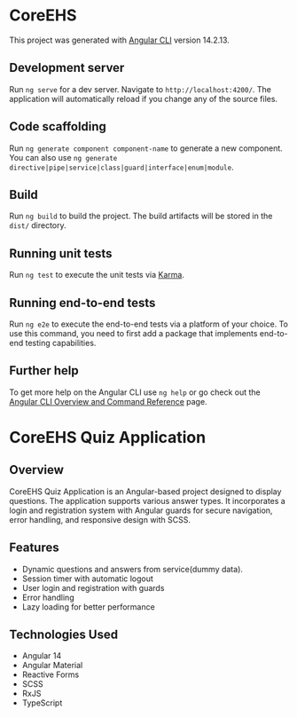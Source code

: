 # CoreEHS

This project was generated with [Angular CLI](https://github.com/angular/angular-cli) version 14.2.13.

## Development server

Run `ng serve` for a dev server. Navigate to `http://localhost:4200/`. The application will automatically reload if you change any of the source files.

## Code scaffolding

Run `ng generate component component-name` to generate a new component. You can also use `ng generate directive|pipe|service|class|guard|interface|enum|module`.

## Build

Run `ng build` to build the project. The build artifacts will be stored in the `dist/` directory.

## Running unit tests

Run `ng test` to execute the unit tests via [Karma](https://karma-runner.github.io).

## Running end-to-end tests

Run `ng e2e` to execute the end-to-end tests via a platform of your choice. To use this command, you need to first add a package that implements end-to-end testing capabilities.

## Further help

To get more help on the Angular CLI use `ng help` or go check out the [Angular CLI Overview and Command Reference](https://angular.io/cli) page.


# CoreEHS Quiz Application

## Overview

CoreEHS Quiz Application is an Angular-based project designed to display questions. The application supports various answer types. It incorporates a login and registration system with Angular guards for secure navigation, error handling, and responsive design with SCSS.

## Features

- Dynamic questions and answers from service(dummy data).
- Session timer with automatic logout
- User login and registration with guards
- Error handling
- Lazy loading for better performance

## Technologies Used

- Angular 14
- Angular Material
- Reactive Forms
- SCSS
- RxJS
- TypeScript


